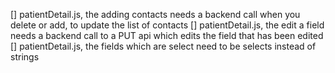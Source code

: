 [] patientDetail.js, the adding contacts needs a backend call when you delete or add, to update the list of contacts
[] patientDetail.js, the edit a field needs a backend call to a PUT api which edits the field that has been edited
[] patientDetail.js, the fields which are select need to be selects instead of strings